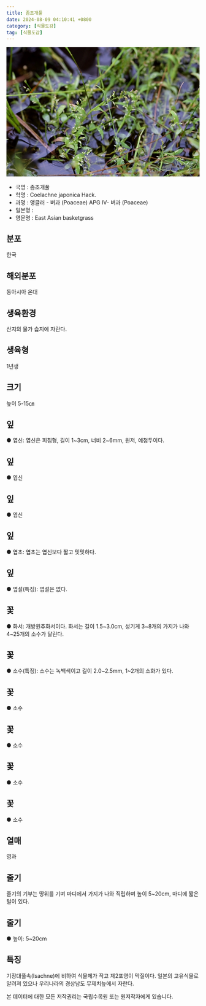 ```yaml
---
title: 좀조개풀
date: 2024-08-09 04:10:41 +0800
category: [식물도감]
tag: [식물도감]
---
```




![좀조개풀](/assets/img/fileUpload/plants/basic/Gramineae/Coelachne/21996/21996_1_th2.JPG)
- 국명 : 좀조개풀
- 학명 : Coelachne japonica Hack.
- 과명 : 앵글러 - 벼과 (Poaceae) APG Ⅳ- 벼과 (Poaceae)
- 일본명 : 
- 영문명 : East Asian basketgrass


## 분포
한국
## 해외분포
동아시아 온대
## 생육환경
산지의 물가 습지에 자란다.
## 생육형
1년생
## 크기
높이 5-15㎝
## 잎
● 엽신: 엽신은 피침형, 길이 1~3cm, 너비 2~6mm, 원저, 예첨두이다.
## 잎
● 엽신
## 잎
● 엽신
## 잎
● 엽초: 엽초는 엽신보다 짧고 밋밋하다.
## 잎
● 옆설(특징): 엽설은 없다.
## 꽃
● 화서: 개방원추화서이다. 화서는 길이 1.5~3.0cm, 성기게 3~8개의 가지가 나와 4~25개의 소수가 달린다.
## 꽃
● 소수(특징): 소수는 녹백색이고 길이 2.0~2.5mm, 1~2개의 소화가 있다.
## 꽃
● 소수
## 꽃
● 소수
## 꽃
● 소수
## 꽃
● 소수
## 열매
영과
## 줄기
줄기의 기부는 땅위를 기며 마디에서 가지가 나와 직립하며 높이 5~20cm, 마디에 짧은 털이 있다.
## 줄기
● 높이: 5~20cm
## 특징
기장대풀속(Isachne)에 비하여 식물체가 작고 제2포영이 막질이다. 일본의 고유식물로 알려져 있으나 우리나라의 경상남도 무제치늪에서 자란다.






본 데이터에 대한 모든 저작권리는 국립수목원 또는 원저작자에게 있습니다.
